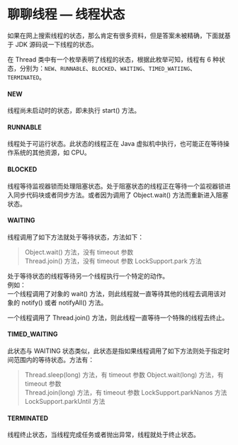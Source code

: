 # 聊聊线程 — 线程状态

如果在网上搜索线程的状态，那么肯定有很多资料，但是答案未被精确，下面就基于 JDK 源码说一下线程的状态。

在 Thread 类中有一个枚举表明了线程的状态，根据此枚举可知，线程有 6 种状态，分别为：`NEW`、`RUNNABLE`、`BLOCKED`、`WAITING`、`TIMED_WATIING`、`TERMINATED`。

#### NEW

线程尚未启动时的状态，即未执行 start() 方法。

#### RUNNABLE

线程处于可运行状态。此状态的线程正在 Java 虚拟机中执行，也可能正在等待操作系统的其他资源，如 CPU。

#### BLOCKED

线程等待监视器锁而处理阻塞状态。处于阻塞状态的线程正在等待一个监视器锁进入同步代码块或者同步方法。或者因为调用了 Object.wait() 方法而重新进入阻塞状态。

#### WAITING

线程调用了如下方法就处于等待状态，方法如下：
> Object.wait() 方法，没有 timeout 参数  
> Thread.join() 方法，没有 timeout 参数
> LockSupport.park 方法

处于等待状态的线程等待另一个线程执行一个特定的动作。   
例如：  
一个线程调用了对象的 wait() 方法，则此线程就一直等待其他的线程去调用该对象的 notify() 或者 notifyAll() 方法。

一个线程调用了 Thread.join() 方法，则此线程一直等待一个特殊的线程去终止。
 
#### TIMED_WAITING

此状态与 WAITING 状态类似，此状态是指如果线程调用了如下方法则处于指定时间范围内的等待状态。方法有：
> Thread.sleep(long) 方法，有 timeout 参数 
> Object.wait(long) 方法，有 timeout 参数  
> Thread.join(long) 方法，有 timeout 参数
> LockSupport.parkNanos 方法  
> LockSupport.parkUntil 方法

#### TERMINATED

线程终止状态，当线程完成任务或者抛出异常，线程就处于终止状态。











































































